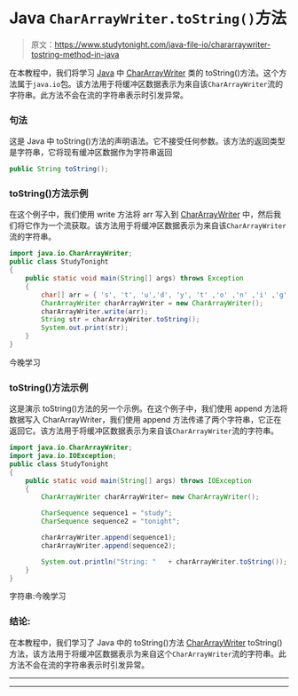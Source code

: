 # Java `CharArrayWriter.toString()`方法

> 原文：<https://www.studytonight.com/java-file-io/chararraywriter-tostring-method-in-java>

在本教程中，我们将学习 [Java](https://www.studytonight.com/java/) 中 [CharArrayWriter](https://www.studytonight.com/java-file-io/java-chararraywriter-class) 类的 toString()方法。这个方法属于`java.io`包。该方法用于将缓冲区数据表示为来自该`CharArrayWriter`流的字符串。此方法不会在流的字符串表示时引发异常。

### 句法

这是 Java 中 toString()方法的声明语法。它不接受任何参数。该方法的返回类型是字符串，它将现有缓冲区数据作为字符串返回

```java
public String toString();
```

### toString()方法示例

在这个例子中，我们使用 write 方法将 arr 写入到 [CharArrayWriter](https://www.studytonight.com/java-file-io/java-chararraywriter-class) 中，然后我们将它作为一个流获取。该方法用于将缓冲区数据表示为来自该`CharArrayWriter`流的字符串。

```java
import java.io.CharArrayWriter;
public class StudyTonight 
{
	public static void main(String[] args) throws Exception 
	{  
		char[] arr = { 's', 't', 'u','d', 'y', 't' ,'o' ,'n' ,'i' ,'g', 'h', 't' };  
		CharArrayWriter charArrayWriter = new CharArrayWriter();  
		charArrayWriter.write(arr);  
		String str = charArrayWriter.toString();  
		System.out.print(str);  
	}    
}
```

今晚学习

### toString()方法示例

这是演示 toString()方法的另一个示例。在这个例子中，我们使用 append 方法将数据写入 CharArrayWriter，我们使用 append 方法传递了两个字符串，它正在返回它。该方法用于将缓冲区数据表示为来自该`CharArrayWriter`流的字符串。

```java
import java.io.CharArrayWriter;
import java.io.IOException;
public class StudyTonight 
{
	public static void main(String[] args) throws IOException
	{
		CharArrayWriter charArrayWriter= new CharArrayWriter();

		CharSequence sequence1 = "study";
		CharSequence sequence2 = "tonight";

		charArrayWriter.append(sequence1);
		charArrayWriter.append(sequence2);

		System.out.println("String: "	+ charArrayWriter.toString());
	}   
}
```

字符串:今晚学习

### 结论:

在本教程中，我们学习了 Java 中的 toString()方法 [CharArrayWriter](https://www.studytonight.com/tutorials/?subject=java-file-io&url=java-chararraywriter-class) toString()方法，该方法用于将缓冲区数据表示为来自这个`CharArrayWriter`流的字符串。此方法不会在流的字符串表示时引发异常。

* * *

* * *